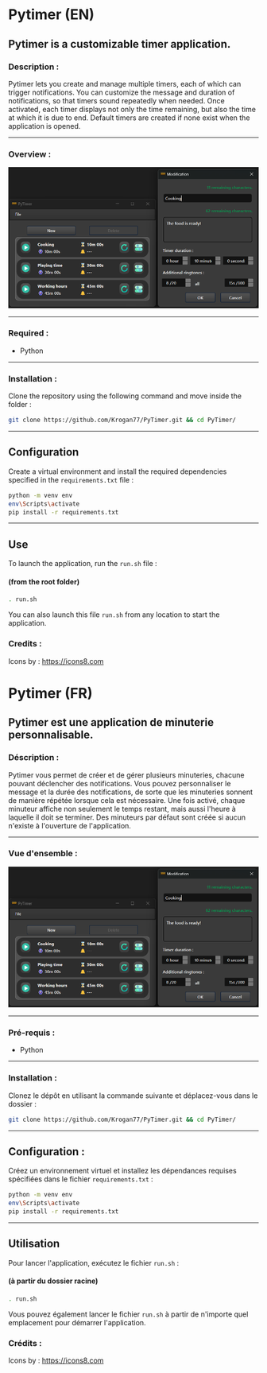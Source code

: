 
# Pytimer (EN)

## Pytimer is a customizable timer application.

### Description :
Pytimer lets you create and manage multiple timers, each of which can trigger notifications. You can customize the message and duration of notifications, so that timers sound repeatedly when needed. Once activated, each timer displays not only the time remaining, but also the time at which it is due to end. Default timers are created if none exist when the application is opened.

***
### Overview :

![image](lib/images/PyTimer_01.png)

***
### Required :
- Python

***
### Installation :
Clone the repository using the following command and move inside the folder :
```bash
git clone https://github.com/Krogan77/PyTimer.git && cd PyTimer/

```

***
## Configuration
Create a virtual environment and install the required dependencies specified in the `requirements.txt` file :
```bash
python -m venv env
env\Scripts\activate
pip install -r requirements.txt
```

***
## Use
To launch the application, run the `run.sh` file :
#### (from the root folder)
```bash
. run.sh
```
You can also launch this file `run.sh` from any location to start the application.


### Credits :
Icons by : 
https://icons8.com



# Pytimer (FR)

## Pytimer est une application de minuterie personnalisable.

### Déscription :
Pytimer vous permet de créer et de gérer plusieurs minuteries, chacune pouvant déclencher des notifications. Vous pouvez personnaliser le message et la durée des notifications, de sorte que les minuteries sonnent de manière répétée lorsque cela est nécessaire. Une fois activé, chaque minuteur affiche non seulement le temps restant, mais aussi l'heure à laquelle il doit se terminer. Des minuteurs par défaut sont créée si aucun n'existe à l'ouverture de l'application.

***
### Vue d'ensemble :

![image](lib/images/PyTimer_01.png)

***
### Pré-requis :
- Python

***
### Installation :
Clonez le dépôt en utilisant la commande suivante et déplacez-vous dans le dossier :
```bash
git clone https://github.com/Krogan77/PyTimer.git && cd PyTimer/

```

***
## Configuration :
Créez un environnement virtuel et installez les dépendances requises spécifiées dans le fichier `requirements.txt` :
```bash
python -m venv env
env\Scripts\activate
pip install -r requirements.txt
```

***
## Utilisation
Pour lancer l'application, exécutez le fichier `run.sh` :
#### (à partir du dossier racine)
```bash
. run.sh
```
Vous pouvez également lancer le fichier `run.sh` à partir de n'importe quel emplacement pour démarrer l'application.


### Crédits :
Icons by : 
https://icons8.com